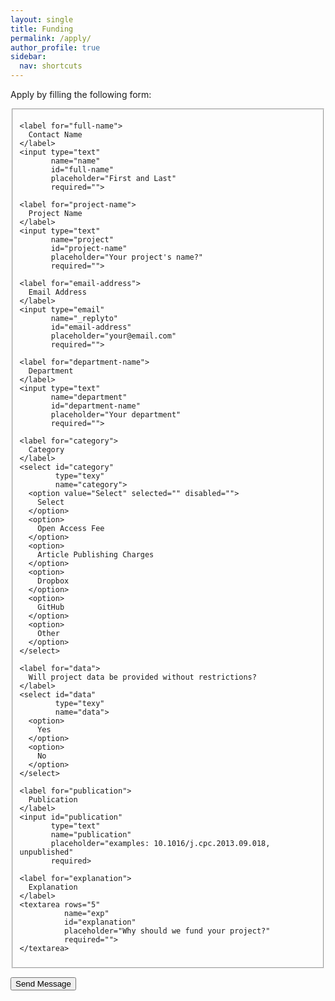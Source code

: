 ```yaml
---
layout: single
title: Funding
permalink: /apply/
author_profile: true
sidebar:
  nav: shortcuts
---
```


Apply by filling the following form:

<form id="fs-frm" 
      name="open-ncu-form" 
      accept-charset="utf-8" 
      action="https://formspree.io/xyygvnbv" 
      method="post">

  <fieldset id="fs-frm-inputs">

    <label for="full-name">
      Contact Name
    </label>
    <input type="text" 
           name="name" 
           id="full-name" 
           placeholder="First and Last" 
           required="">

    <label for="project-name">
      Project Name
    </label>
    <input type="text" 
           name="project" 
           id="project-name" 
           placeholder="Your project's name?" 
           required="">

    <label for="email-address">
      Email Address
    </label>
    <input type="email" 
           name="_replyto" 
           id="email-address" 
           placeholder="your@email.com" 
           required="">

    <label for="department-name">
      Department
    </label>
    <input type="text" 
           name="department" 
           id="department-name" 
           placeholder="Your department" 
           required="">

    <label for="category">
      Category
    </label>
    <select id="category" 
            type="texy" 
            name="category">
      <option value="Select" selected="" disabled="">
        Select
      </option>
      <option>
        Open Access Fee
      </option>
      <option>
        Article Publishing Charges
      </option>
      <option>
        Dropbox
      </option>
      <option>
        GitHub
      </option>
      <option>
        Other
      </option>
    </select> 

    <label for="data">
      Will project data be provided without restrictions?
    </label>
    <select id="data" 
            type="texy" 
            name="data">
      <option>
        Yes
      </option>
      <option>
        No
      </option>
    </select>
    
    <label for="publication">
      Publication
    </label>
    <input id="publication" 
           type="text" 
           name="publication" 
           placeholder="examples: 10.1016/j.cpc.2013.09.018, unpublished" 
           required>

    <label for="explanation">
      Explanation
    </label>
    <textarea rows="5" 
              name="exp" 
              id="explanation" 
              placeholder="Why should we fund your project?" 
              required="">
    </textarea>

  <input type="hidden" 
         name="_subject" 
         id="email-subject" 
         value="Open-NCU Form Submission">

  </fieldset>

  <input type="submit" 
         value="Send Message">
</form>
